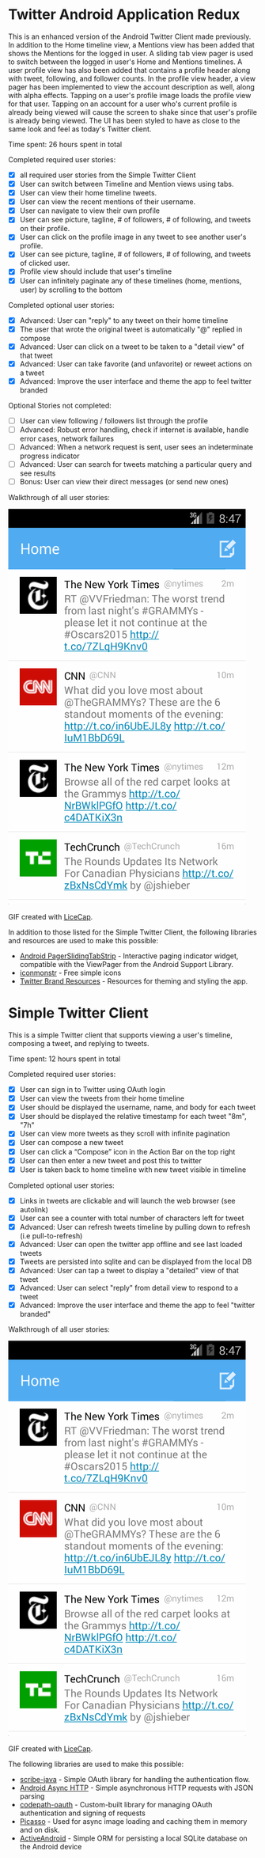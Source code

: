 # Twitter Android Application Redux

This is an enhanced version of the Android Twitter Client made previously. In addition to the Home timeline view, a Mentions view has been added that shows the Mentions for the logged in user.  A sliding tab view pager is used to switch between the logged in user's Home and Mentions timelines.  A user profile view has also been added that contains a profile header along with tweet, following, and follower counts.  In the profile view header, a view pager has been implemented to view the account description as well, along with alpha effects.  Tapping on a user's profile image loads the profile view for that user.  Tapping on an account for a user who's current profile is already being viewed will cause the screen to shake since that user's profile is already being viewed.  The UI has been styled to have as close to the same look and feel as today's Twitter client.

Time spent: 26 hours spent in total

Completed required user stories:

* [x] all required user stories from the Simple Twitter Client
* [x] User can switch between Timeline and Mention views using tabs.
* [x] User can view their home timeline tweets.
* [x] User can view the recent mentions of their username.
* [x] User can navigate to view their own profile
* [x] User can see picture, tagline, # of followers, # of following, and tweets on their profile.
* [x] User can click on the profile image in any tweet to see another user's profile.
* [x] User can see picture, tagline, # of followers, # of following, and tweets of clicked user.
* [x] Profile view should include that user's timeline
* [x] User can infinitely paginate any of these timelines (home, mentions, user) by scrolling to the bottom

Completed optional user stories:

* [x] Advanced: User can "reply" to any tweet on their home timeline
* [x] The user that wrote the original tweet is automatically "@" replied in compose
* [x] Advanced: User can click on a tweet to be taken to a "detail view" of that tweet
* [x] Advanced: User can take favorite (and unfavorite) or reweet actions on a tweet
* [x] Advanced: Improve the user interface and theme the app to feel twitter branded

Optional Stories not completed:

* [ ] User can view following / followers list through the profile
* [ ] Advanced: Robust error handling, check if internet is available, handle error cases, network failures
* [ ] Advanced: When a network request is sent, user sees an indeterminate progress indicator
* [ ] Advanced: User can search for tweets matching a particular query and see results
* [ ] Bonus: User can view their direct messages (or send new ones)

Walkthrough of all user stories:

![Video Walkthrough](demo.gif)

GIF created with [LiceCap](http://www.cockos.com/licecap/).

In addition to those listed for the Simple Twitter Client, the following libraries and resources are used to make this possible:

 * [Android PagerSlidingTabStrip](https://github.com/astuetz/PagerSlidingTabStrip) - Interactive paging indicator widget, compatible with the ViewPager from the Android Support Library.
 * [iconmonstr](http://iconmonstr.com/) - Free simple icons
 * [Twitter Brand Resources](https://dev.twitter.com/overview/general/image-resources) - Resources for theming and styling the app.

# Simple Twitter Client

This is a simple Twitter client that supports viewing a user's timeline, composing a tweet, and replying to tweets.

Time spent: 12 hours spent in total

Completed required user stories:

* [x] User can sign in to Twitter using OAuth login
* [x] User can view the tweets from their home timeline
* [x] User should be displayed the username, name, and body for each tweet
* [x] User should be displayed the relative timestamp for each tweet "8m", "7h"
* [x] User can view more tweets as they scroll with infinite pagination
* [x] User can compose a new tweet
* [x] User can click a “Compose” icon in the Action Bar on the top right
* [x] User can then enter a new tweet and post this to twitter
* [x] User is taken back to home timeline with new tweet visible in timeline

Completed optional user stories:

* [x] Links in tweets are clickable and will launch the web browser (see autolink)
* [x] User can see a counter with total number of characters left for tweet
* [x] Advanced: User can refresh tweets timeline by pulling down to refresh (i.e pull-to-refresh)
* [x] Advanced: User can open the twitter app offline and see last loaded tweets
* [x] Tweets are persisted into sqlite and can be displayed from the local DB
* [x] Advanced: User can tap a tweet to display a "detailed" view of that tweet
* [x] Advanced: User can select "reply" from detail view to respond to a tweet
* [x] Advanced: Improve the user interface and theme the app to feel "twitter branded"

Walkthrough of all user stories:

![Video Walkthrough](demo-v1.gif)

GIF created with [LiceCap](http://www.cockos.com/licecap/).

The following libraries are used to make this possible:

 * [scribe-java](https://github.com/fernandezpablo85/scribe-java) - Simple OAuth library for handling the authentication flow.
 * [Android Async HTTP](https://github.com/loopj/android-async-http) - Simple asynchronous HTTP requests with JSON parsing
 * [codepath-oauth](https://github.com/thecodepath/android-oauth-handler) - Custom-built library for managing OAuth authentication and signing of requests
 * [Picasso](https://github.com/square/picasso) - Used for async image loading and caching them in memory and on disk.
 * [ActiveAndroid](https://github.com/pardom/ActiveAndroid) - Simple ORM for persisting a local SQLite database on the Android device